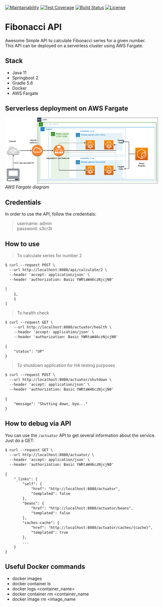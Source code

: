 [![Maintainability](https://api.codeclimate.com/v1/badges/c1d58ae6898cd8866e54/maintainability)](https://codeclimate.com/github/rgalba/fibonacci-api/maintainability)
[![Test Coverage](https://api.codeclimate.com/v1/badges/c1d58ae6898cd8866e54/test_coverage)](https://codeclimate.com/github/rgalba/fibonacci-api/test_coverage)
[![Build Status](https://travis-ci.org/rgalba/fibonacci-api.svg?branch=master)](https://travis-ci.org/rgalba/fibonacci-api)
[![License](https://img.shields.io/badge/License-Apache%202.0-blue.svg)](https://opensource.org/licenses/Apache-2.0)

# Fibonacci API

Awesome Simple API to calculate Fibonacci series for a given number.  
This API can be deployed on a serverless cluster using AWS Fargate.

## Stack

- Java 11
- Springboot 2
- Gradle 5.6
- Docker
- AWS Fargate

## Serverless deployment on AWS Fargate

![AWS Fargate Diagram](./docs/aws-fargate-fibonacci-api.png)  
*AWS Fargate diagram*

## Credentials

In order to use the API, follow the credentials:

> username: admin  
> password: s3cr3t

## How to use 

> To calculate series for number 2  

```shell script
$ curl --request POST \
  --url http://localhost:8080/api/calculate/2 \
  --header 'accept: application/json' \
  --header 'authorization: Basic YWRtaW46czNjcjN0'

[
	1,
	1
]
```

> To health check  

```shell script
$ curl --request GET \
    --url http://localhost:8080/actuator/health \
    --header 'accept: application/json' \
    --header 'authorization: Basic YWRtaW46czNjcjN0'

{
	"status": "UP"
}
```

> To shutdown application for HA testing purposes

```shell script
$ curl --request POST \
  --url http://localhost:8080/actuator/shutdown \
  --header 'accept: application/json' \
  --header 'authorization: Basic YWRtaW46czNjcjN0'

{
	"message": "Shutting down, bye..."
}
```

## How to debug via API

You can use the `/actuator` API to get several information about the service. Just do a GET:

```shell script
$ curl --request GET \
  --url http://localhost:8080/actuator/ \
  --header 'accept: application/json' \
  --header 'authorization: Basic YWRtaW46czNjcjN0'

{
	"_links": {
		"self": {
			"href": "http://localhost:8080/actuator",
			"templated": false
		},
		"beans": {
			"href": "http://localhost:8080/actuator/beans",
			"templated": false
		},
		"caches-cache": {
			"href": "http://localhost:8080/actuator/caches/{cache}",
			"templated": true
		},
        ...
    }
}
```


## Useful Docker commands

- docker images
- docker container ls
- docker logs <container_name>
- docker container rm <container_name
- docker image rm <image_name
